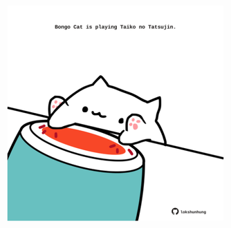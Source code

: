 <!-- built at 15/04/2022, 16:00:58 UTC -->
<p align="center">
  <img width="500" height="500" src="./ReadmeImage.svg">
</p>
